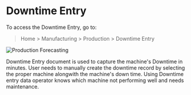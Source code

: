<!-- add-breadcrumbs -->
# Downtime Entry

To access the Downtime Entry, go to:

> Home > Manufacturing > Production > Downtime Entry

<img class="screenshot" alt="Production Forecasting" src="{{docs_base_url}}/v13/assets/img/manufacturing/downtime-entry.png">

Downtime Entry document is used to capture the machine's Downtime in minutes. User needs to manually create the downtime record by selecting the proper machine alongwith the machine's down time. Using Downtime entry data operator knows which machine not performing well and needs maintenance.